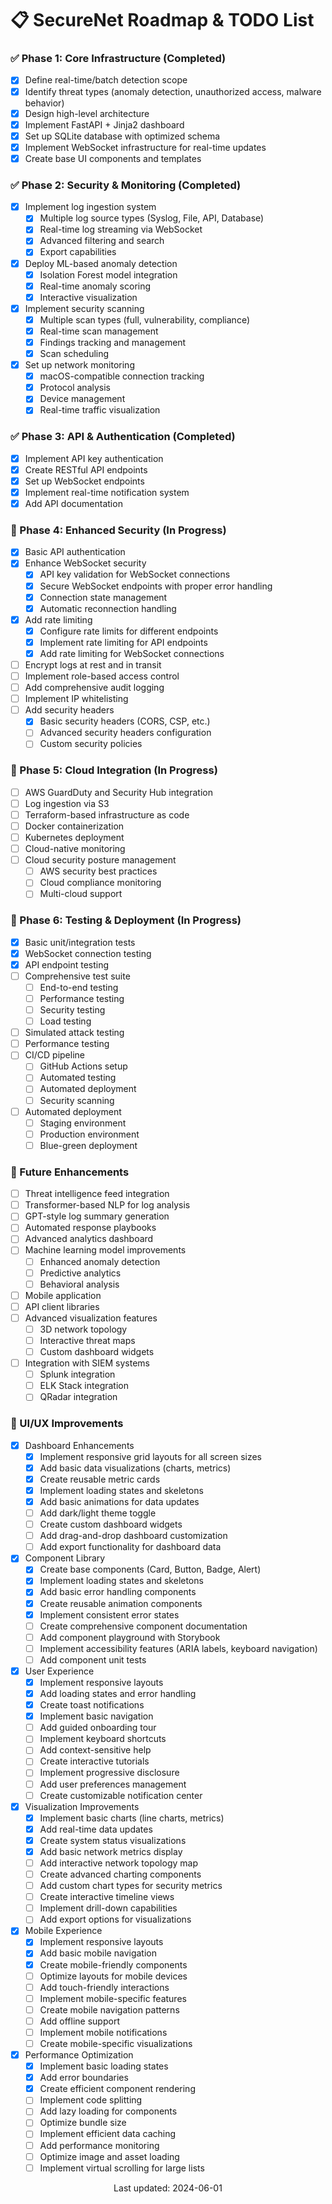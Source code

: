 # 📋 SecureNet Roadmap & TODO List

### ✅ Phase 1: Core Infrastructure (Completed)
- [x] Define real-time/batch detection scope
- [x] Identify threat types (anomaly detection, unauthorized access, malware behavior)
- [x] Design high-level architecture
- [x] Implement FastAPI + Jinja2 dashboard
- [x] Set up SQLite database with optimized schema
- [x] Implement WebSocket infrastructure for real-time updates
- [x] Create base UI components and templates

### ✅ Phase 2: Security & Monitoring (Completed)
- [x] Implement log ingestion system
  - [x] Multiple log source types (Syslog, File, API, Database)
  - [x] Real-time log streaming via WebSocket
  - [x] Advanced filtering and search
  - [x] Export capabilities
- [x] Deploy ML-based anomaly detection
  - [x] Isolation Forest model integration
  - [x] Real-time anomaly scoring
  - [x] Interactive visualization
- [x] Implement security scanning
  - [x] Multiple scan types (full, vulnerability, compliance)
  - [x] Real-time scan management
  - [x] Findings tracking and management
  - [x] Scan scheduling
- [x] Set up network monitoring
  - [x] macOS-compatible connection tracking
  - [x] Protocol analysis
  - [x] Device management
  - [x] Real-time traffic visualization

### ✅ Phase 3: API & Authentication (Completed)
- [x] Implement API key authentication
- [x] Create RESTful API endpoints
- [x] Set up WebSocket endpoints
- [x] Implement real-time notification system
- [x] Add API documentation

### 🔄 Phase 4: Enhanced Security (In Progress)
- [x] Basic API authentication
- [x] Enhance WebSocket security
  - [x] API key validation for WebSocket connections
  - [x] Secure WebSocket endpoints with proper error handling
  - [x] Connection state management
  - [x] Automatic reconnection handling
- [x] Add rate limiting
  - [x] Configure rate limits for different endpoints
  - [x] Implement rate limiting for API endpoints
  - [x] Add rate limiting for WebSocket connections
- [ ] Encrypt logs at rest and in transit
- [ ] Implement role-based access control
- [ ] Add comprehensive audit logging
- [ ] Implement IP whitelisting
- [ ] Add security headers
  - [x] Basic security headers (CORS, CSP, etc.)
  - [ ] Advanced security headers configuration
  - [ ] Custom security policies

### 🔄 Phase 5: Cloud Integration (In Progress)
- [ ] AWS GuardDuty and Security Hub integration
- [ ] Log ingestion via S3
- [ ] Terraform-based infrastructure as code
- [ ] Docker containerization
- [ ] Kubernetes deployment
- [ ] Cloud-native monitoring
- [ ] Cloud security posture management
  - [ ] AWS security best practices
  - [ ] Cloud compliance monitoring
  - [ ] Multi-cloud support

### 🔄 Phase 6: Testing & Deployment (In Progress)
- [x] Basic unit/integration tests
- [x] WebSocket connection testing
- [x] API endpoint testing
- [ ] Comprehensive test suite
  - [ ] End-to-end testing
  - [ ] Performance testing
  - [ ] Security testing
  - [ ] Load testing
- [ ] Simulated attack testing
- [ ] Performance testing
- [ ] CI/CD pipeline
  - [ ] GitHub Actions setup
  - [ ] Automated testing
  - [ ] Automated deployment
  - [ ] Security scanning
- [ ] Automated deployment
  - [ ] Staging environment
  - [ ] Production environment
  - [ ] Blue-green deployment

### 🚀 Future Enhancements
- [ ] Threat intelligence feed integration
- [ ] Transformer-based NLP for log analysis
- [ ] GPT-style log summary generation
- [ ] Automated response playbooks
- [ ] Advanced analytics dashboard
- [ ] Machine learning model improvements
  - [ ] Enhanced anomaly detection
  - [ ] Predictive analytics
  - [ ] Behavioral analysis
- [ ] Mobile application
- [ ] API client libraries
- [ ] Advanced visualization features
  - [ ] 3D network topology
  - [ ] Interactive threat maps
  - [ ] Custom dashboard widgets
- [ ] Integration with SIEM systems
  - [ ] Splunk integration
  - [ ] ELK Stack integration
  - [ ] QRadar integration

### 🎨 UI/UX Improvements
- [x] Dashboard Enhancements
  - [x] Implement responsive grid layouts for all screen sizes
  - [x] Add basic data visualizations (charts, metrics)
  - [x] Create reusable metric cards
  - [x] Implement loading states and skeletons
  - [x] Add basic animations for data updates
  - [ ] Add dark/light theme toggle
  - [ ] Create custom dashboard widgets
  - [ ] Add drag-and-drop dashboard customization
  - [ ] Add export functionality for dashboard data

- [x] Component Library
  - [x] Create base components (Card, Button, Badge, Alert)
  - [x] Implement loading states and skeletons
  - [x] Add basic error handling components
  - [x] Create reusable animation components
  - [x] Implement consistent error states
  - [ ] Create comprehensive component documentation
  - [ ] Add component playground with Storybook
  - [ ] Implement accessibility features (ARIA labels, keyboard navigation)
  - [ ] Add component unit tests

- [x] User Experience
  - [x] Implement responsive layouts
  - [x] Add loading states and error handling
  - [x] Create toast notifications
  - [x] Implement basic navigation
  - [ ] Add guided onboarding tour
  - [ ] Implement keyboard shortcuts
  - [ ] Add context-sensitive help
  - [ ] Create interactive tutorials
  - [ ] Implement progressive disclosure
  - [ ] Add user preferences management
  - [ ] Create customizable notification center

- [x] Visualization Improvements
  - [x] Implement basic charts (line charts, metrics)
  - [x] Add real-time data updates
  - [x] Create system status visualizations
  - [x] Add basic network metrics display
  - [ ] Add interactive network topology map
  - [ ] Create advanced charting components
  - [ ] Add custom chart types for security metrics
  - [ ] Create interactive timeline views
  - [ ] Implement drill-down capabilities
  - [ ] Add export options for visualizations

- [x] Mobile Experience
  - [x] Implement responsive layouts
  - [x] Add basic mobile navigation
  - [x] Create mobile-friendly components
  - [ ] Optimize layouts for mobile devices
  - [ ] Add touch-friendly interactions
  - [ ] Implement mobile-specific features
  - [ ] Create mobile navigation patterns
  - [ ] Add offline support
  - [ ] Implement mobile notifications
  - [ ] Create mobile-specific visualizations

- [x] Performance Optimization
  - [x] Implement basic loading states
  - [x] Add error boundaries
  - [x] Create efficient component rendering
  - [ ] Implement code splitting
  - [ ] Add lazy loading for components
  - [ ] Optimize bundle size
  - [ ] Implement efficient data caching
  - [ ] Add performance monitoring
  - [ ] Optimize image and asset loading
  - [ ] Implement virtual scrolling for large lists

<div align='center'>
Last updated: 2024-06-01
</div>